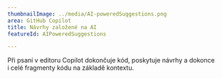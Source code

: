 ```yaml
---
thumbnailImage: ../media/AI-poweredSuggestions.png
area: GitHub Copilot
title: Návrhy založené na AI
featureId: AIPoweredSuggestions

---
```



Při psaní v editoru Copilot dokončuje kód, poskytuje návrhy a dokonce i celé fragmenty kódu na základě kontextu.

